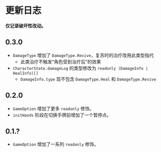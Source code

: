 # 更新日志

**仅记录破坏性改动。**

## 0.3.0

- `DamageType` 增加了 `DamageType.Revive`，复苏时的治疗改用此类型指代
  - 此类治疗不触发“角色受到治疗后”的效果
- `CharacterState.damageLog` 的类型修改为 `readonly (DamageInfo | HealInfo)[]`
  - `DamageInfo.type` 现不包含 `DamageType.Heal` 和 `DamageType.Revive`

## 0.2.0

- `GameOption` 增加了更多 `readonly` 修饰。
- `initHands` 阶段在切换手牌前增加了一个暂停点。

## 0.1.?

- `GameOption` 增加了一系列 `readonly` 修饰。
